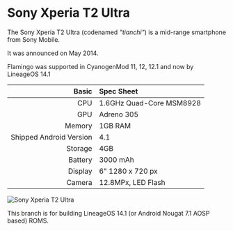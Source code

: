 Sony Xperia T2 Ultra
====================

The Sony Xperia T2 Ultra (codenamed _"tianchi"_) is a mid-range smartphone from Sony Mobile.

It was announced on May 2014.

Flamingo was supported in CyanogenMod 11, 12, 12.1 and now by LineageOS 14.1

Basic   | Spec Sheet
-------:|:-------------------------
CPU     | 1.6GHz Quad-Core MSM8928
GPU     | Adreno 305
Memory  | 1GB RAM
Shipped Android Version | 4.1
Storage | 4GB
Battery | 3000  mAh
Display | 6" 1280 x 720 px
Camera  | 12.8MPx, LED Flash

![Sony Xperia T2 Ultra](http://img.xda-cdn.com/osG6FuKlzI6n69ZDOKPSl_1QfhM=/300x300/smart/forum.xda-developers.com/devdb/deviceForum/screenshots/3289/20140702T050230.jpgg "Sony Xperia T2 Ultra in black")

This branch is for building LineageOS 14.1 (or Android Nougat 7.1 AOSP based) ROMS.
